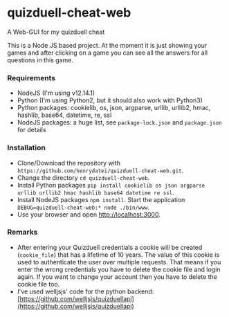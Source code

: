 # quizduell-cheat-web
A Web-GUI for my quizduell cheat

This is a Node JS based project. At the moment it is just showing your games and after clicking on a game you can see all the answers for all questions in this game.

### Requirements
- NodeJS (I'm using v12.14.1)
- Python (I'm using Python2, but it should also work with Python3)
- Python packages: cookielib, os, json, argparse, urllib, urllib2, hmac, hashlib, base64, datetime, re, ssl
- NodeJS packages: a huge list, see `package-lock.json` and `package.json` for details

### Installation
- Clone/Download the repository with `https://github.com/henrydatei/quizduell-cheat-web.git`.
- Change the directory `cd quizduell-cheat-web`.
- Install Python packages `pip install cookielib os json argparse urllib urllib2 hmac hashlib base64 datetime re ssl`.
- Install NodeJS packages `npm install`. Start the application `DEBUG=quizduell-cheat-web:* node ./bin/www`.
- Use your browser and open [http://localhost:3000](http://localhost:3000).

### Remarks
- After entering your Quizduell credentials a cookie will be created (`cookie_file`) that has a lifetime of 10 years. The value of this cookie is used to authenticate the user over multiple requests. That means if you enter the wrong credentials you have to delete the cookie file and login again. If you want to change your account then you have to delete the cookie file too.
- I've used welljsjs' code for the python backend: [https://github.com/welljsjs/quizduellapi](https://github.com/welljsjs/quizduellapi)
